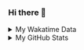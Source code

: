 ### Hi there 👋

<!--
**cdfmlr/cdfmlr** is a ✨ _special_ ✨ repository because its `README.md` (this file) appears on your GitHub profile.

Here are some ideas to get you started:

- 🔭 I’m currently working on ...
- 🌱 I’m currently learning ...
- 👯 I’m looking to collaborate on ...
- 🤔 I’m looking for help with ...
- 💬 Ask me about ...
- 📫 How to reach me: ...
- 😄 Pronouns: ...
- ⚡ Fun fact: ...
-->

<details>

<summary>My Wakatime Data</summary>

<!--START_SECTION:waka-->
![Lines of code](https://img.shields.io/badge/From%20Hello%20World%20I%27ve%20Written-707%20Thousand%20lines%20of%20code-blue)

**🐱 My GitHub Data** 

> 🏆 52 Contributions in the Year 2023
 > 
> 📦 528.0 kB Used in GitHub's Storage 
 > 
> 🚫 Not Opted to Hire
 > 
> 📜 59 Public Repositories 
 > 
> 🔑 18 Private Repositories  
 > 
**I'm an Early 🐤** 

```text
🌞 Morning      111 commits       ████░░░░░░░░░░░░░░░░░░░░░   17.34 % 
🌆 Daytime      277 commits       ██████████░░░░░░░░░░░░░░░   43.28 % 
🌃 Evening      247 commits       █████████░░░░░░░░░░░░░░░░   38.59 % 
🌙 Night          5 commits       ░░░░░░░░░░░░░░░░░░░░░░░░░   00.78 % 

```
📅 **I'm Most Productive on Monday** 

```text
Monday         108 commits       ████░░░░░░░░░░░░░░░░░░░░░   16.88 % 
Tuesday         76 commits       ███░░░░░░░░░░░░░░░░░░░░░░   11.88 % 
Wednesday       94 commits       ███░░░░░░░░░░░░░░░░░░░░░░   14.69 % 
Thursday       104 commits       ████░░░░░░░░░░░░░░░░░░░░░   16.25 % 
Friday         100 commits       ████░░░░░░░░░░░░░░░░░░░░░   15.62 % 
Saturday        81 commits       ███░░░░░░░░░░░░░░░░░░░░░░   12.66 % 
Sunday          77 commits       ███░░░░░░░░░░░░░░░░░░░░░░   12.03 % 

```


**I Mostly Code in Go** 

```text
Go                       20 repos            ███████░░░░░░░░░░░░░░░░░░   30.30 % 
Python                   13 repos            █████░░░░░░░░░░░░░░░░░░░░   19.70 % 
Jupyter Notebook         6 repos             ██░░░░░░░░░░░░░░░░░░░░░░░   09.09 % 
Vue                      5 repos             ██░░░░░░░░░░░░░░░░░░░░░░░   07.58 % 
Java                     4 repos             █░░░░░░░░░░░░░░░░░░░░░░░░   06.06 % 

```



 Last Updated on 14/02/2023 01:49:18 UTC
<!--END_SECTION:waka-->

</details>

<details>
 
 <summary>My GitHub Stats</summary>

[![CDFMLR's github stats](https://github-readme-stats.vercel.app/api?username=cdfmlr&count_private=true&show_icons=true)](https://github.com/anuraghazra/github-readme-stats)

</details>
